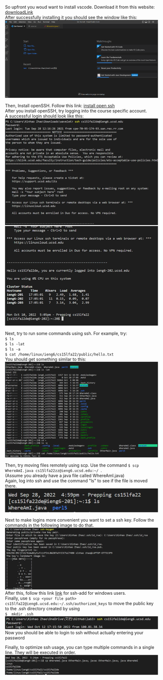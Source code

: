 
So upfront you woud want to install vscode. Download it from this website: [downloadLink](https://code.visualstudio.com/)  
After successfully installing it you should see the window like this:  
![image](https://github.com/XinhaoZhao/cse15l-labReport1/blob/main/img1.png?raw=true)  
  
  
  
Then, Install openSSH. Follow this link: [install open ssh](https://github.com/PowerShell/Win32-OpenSSH)  
After you install openSSH, try logging into the course specific account.  
A successful login should look like this:  
![image](https://github.com/XinhaoZhao/cse15l-labReport1/blob/main/img2.1.png?raw=true)  
![image](https://github.com/XinhaoZhao/cse15l-labReport1/blob/main/img2.5.png?raw=true)  
  
  
Next, try to run some commands using ssh. For example, try:  
`$ ls`  
`$ ls -lat`  
`$ ls -a`  
`$ cat /home/linux/ieng6/cs15lfa22/public/hello.txt`  
You should get something similar to this:  
![image](https://github.com/XinhaoZhao/cse15l-labReport1/blob/main/img3.1.png?raw=true)  
  
Then, try moving files remotely using scp. Use the command `$ scp WhereAmI.java cs15lfa22zz@ieng6.ucsd.edu:~/ `.  
(Assume you already have a java file called WhereAmI.java)  
Again, log into ssh and use the command "ls" to see if the file is moved there.  
![image](https://github.com/XinhaoZhao/cse15l-labReport1/blob/main/img4.png?raw=true)  
  
Next to make logins more convenient you want to set a ssh key. Follow the commands in the following image to do that.  
![image](https://github.com/XinhaoZhao/cse15l-labReport1/blob/main/img5.png?raw=true)  
After this, follow this link [link](https://docs.microsoft.com/en-us/windows-server/administration/openssh/openssh_keymanagement#user-key-generation)  for ssh-add for windows users.  
Finally, use `$ scp <your file path> cs15lfa22@ieng6.ucsd.edu:~/.ssh/authorized_keys`  to move the public key to the .ssh directory created by using  
`$  mkdir .ssh`  
![image](https://github.com/XinhaoZhao/cse15l-labReport1/blob/main/img3.2.png?raw=true)  
Now you should be able to login to ssh without actually entering your password

Finally, to optimize ssh usage, you can type multiple commands in a single line. They will be executed in order.    
![image](https://github.com/XinhaoZhao/cse15l-labReport1/blob/main/img6.png?raw=true)  
